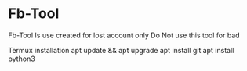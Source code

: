 # Fb-Tool
Fb-Tool Is use created for lost account only Do Not use this tool for bad

Termux installation 
apt update && apt upgrade 
apt install git 
apt install python3
